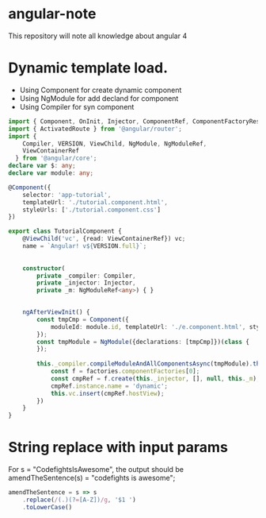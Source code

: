 # angular-note

This repository will note all knowledge about angular 4

# Dynamic template load.
- Using Component for create dynamic component
- Using NgModule for add decland for component
- Using Compiler for syn component

``` typescript
import { Component, OnInit, Injector, ComponentRef, ComponentFactoryResolver, ApplicationRef } from '@angular/core';
import { ActivatedRoute } from '@angular/router';
import {
    Compiler, VERSION, ViewChild, NgModule, NgModuleRef,
    ViewContainerRef
  } from '@angular/core';
declare var $: any;
declare var module: any;

@Component({
    selector: 'app-tutorial',
    templateUrl: './tutorial.component.html',
    styleUrls: ['./tutorial.component.css']
})

export class TutorialComponent {
    @ViewChild('vc', {read: ViewContainerRef}) vc;
    name = `Angular! v${VERSION.full}`;
  
    
    constructor(
        private _compiler: Compiler,
        private _injector: Injector,
        private _m: NgModuleRef<any>) { }

  
    ngAfterViewInit() {
        const tmpCmp = Component({
            moduleId: module.id, templateUrl: './e.component.html', styleUrls: ['./tutorial.component.css']})(class {
        });
        const tmpModule = NgModule({declarations: [tmpCmp]})(class {
        });
    
        this._compiler.compileModuleAndAllComponentsAsync(tmpModule).then((factories) => {
            const f = factories.componentFactories[0];
            const cmpRef = f.create(this._injector, [], null, this._m);
            cmpRef.instance.name = 'dynamic';
            this.vc.insert(cmpRef.hostView);
        })
    }
}
```
# String replace with input params
For s = "CodefightsIsAwesome", the output should be 
amendTheSentence(s) = "codefights is awesome";
``` javascript
amendTheSentence = s => s
    .replace(/(.)(?=[A-Z])/g, '$1 ')
    .toLowerCase()
```
